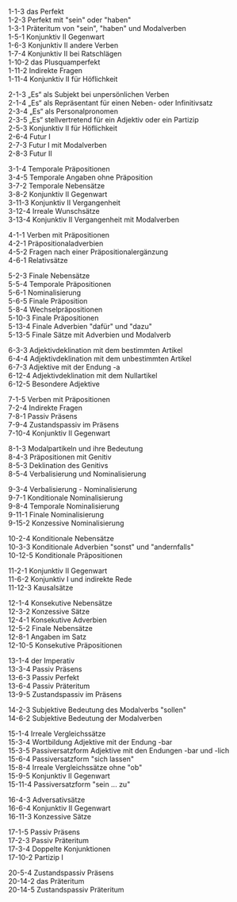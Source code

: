 1-1-3  das Perfekt  
1-2-3  Perfekt mit "sein" oder "haben"  
1-3-1  Präteritum von "sein", "haben" und Modalverben  
1-5-1  Konjunktiv II Gegenwart  
1-6-3  Konjunktiv II andere Verben  
1-7-4  Konjunktiv II bei Ratschlägen  
1-10-2 das Plusquamperfekt  
1-11-2 Indirekte Fragen  
1-11-4 Konjunktiv II für Höflichkeit  

2-1-3  „Es“ als Subjekt bei unpersönlichen Verben  
2-1-4  „Es“ als Repräsentant für einen Neben- oder Infinitivsatz  
2-3-4  „Es“ als Personalpronomen  
2-3-5  „Es“ stellvertretend für ein Adjektiv oder ein Partizip  
2-5-3  Konjunktiv II für Höflichkeit  
2-6-4  Futur I  
2-7-3  Futur I mit Modalverben  
2-8-3  Futur II  

3-1-4  Temporale Präpositionen  
3-4-5  Temporale Angaben ohne Präposition  
3-7-2  Temporale Nebensätze  
3-8-2  Konjunktiv II Gegenwart  
3-11-3 Konjunktiv II Vergangenheit  
3-12-4 Irreale Wunschsätze  
3-13-4 Konjunktiv II Vergangenheit mit Modalverben  

4-1-1  Verben mit Präpositionen  
4-2-1  Präpositionaladverbien  
4-5-2  Fragen nach einer Präpositionalergänzung  
4-6-1  Relativsätze  

5-2-3  Finale Nebensätze  
5-5-4  Temporale Präpositionen  
5-6-1  Nominalisierung  
5-6-5  Finale Präposition  
5-8-4  Wechselpräpositionen  
5-10-3 Finale Präpositionen  
5-13-4 Finale Adverbien "dafür" und "dazu"  
5-13-5 Finale Sätze mit Adverbien und Modalverb  

6-3-3  Adjektivdeklination mit dem bestimmten Artikel  
6-4-4  Adjektivdeklination mit dem unbestimmten Artikel  
6-7-3  Adjektive mit der Endung -a  
6-12-4 Adjektivdeklination mit dem Nullartikel  
6-12-5 Besondere Adjektive  

7-1-5  Verben mit Präpositionen  
7-2-4  Indirekte Fragen  
7-8-1  Passiv Präsens  
7-9-4  Zustandspassiv im Präsens  
7-10-4 Konjunktiv II Gegenwart  

8-1-3  Modalpartikeln und ihre Bedeutung  
8-4-3  Präpositionen mit Genitiv  
8-5-3  Deklination des Genitivs  
8-5-4  Verbalisierung und Nominalisierung  

9-3-4  Verbalisierung - Nominalisierung  
9-7-1  Konditionale Nominalisierung  
9-8-4  Temporale Nominalisierung  
9-11-1 Finale Nominalisierung  
9-15-2 Konzessive Nominalisierung  

10-2-4  Konditionale Nebensätze  
10-3-3  Konditionale Adverbien "sonst" und "andernfalls"  
10-12-5 Konditionale Präpositionen  

11-2-1  Konjunktiv II Gegenwart  
11-6-2  Konjunktiv I und indirekte Rede  
11-12-3 Kausalsätze  

12-1-4  Konsekutive Nebensätze  
12-3-2  Konzessive Sätze  
12-4-1  Konsekutive Adverbien  
12-5-2  Finale Nebensätze  
12-8-1  Angaben im Satz  
12-10-5 Konsekutive Präpositionen  

13-1-4  der Imperativ  
13-3-4  Passiv Präsens  
13-6-3  Passiv Perfekt  
13-6-4  Passiv Präteritum  
13-9-5  Zustandspassiv im Präsens  

14-2-3  Subjektive Bedeutung des Modalverbs "sollen"  
14-6-2  Subjektive Bedeutung der Modalverben  

15-1-4  Irreale Vergleichssätze  
15-3-4  Wortbildung Adjektive mit der Endung -bar  
15-3-5  Passiversatzform Adjektive mit den Endungen -bar und -lich  
15-6-4  Passiversatzform "sich lassen"  
15-8-4  Irreale Vergleichssätze ohne "ob"  
15-9-5  Konjunktiv II Gegenwart  
15-11-4 Passiversatzform "sein ... zu"  

16-4-3  Adversativsätze  
16-6-4  Konjunktiv II Gegenwart  
16-11-3 Konzessive Sätze  

17-1-5  Passiv Präsens  
17-2-3  Passiv Präteritum  
17-3-4  Doppelte Konjunktionen  
17-10-2 Partizip I  

20-5-4  Zustandspassiv Präsens  
20-14-2 das Präteritum  
20-14-5 Zustandspassiv Präteritum  

